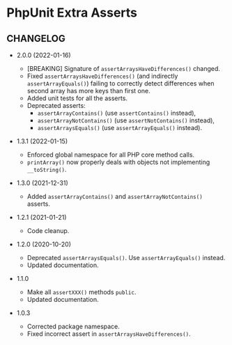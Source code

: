 # PhpUnit Extra Asserts #

## CHANGELOG ##

* 2.0.0 (2022-01-16)
  * [BREAKING] Signature of `assertArraysHaveDifferences()` changed.
  * Fixed `assertArraysHaveDifferences()` (and indirectly `assertArrayEquals()`)
    failing to correctly detect differences when second array has more keys than first one.
  * Added unit tests for all the asserts.
  * Deprecated asserts:
    * `assertArrayContains()` (use `assertContains()` instead),
    * `assertArrayNotContains()` (use `assertNotContains()` instead),
    * `assertArraysEquals()` (use `assertArrayEquals()` instead).

* 1.3.1 (2022-01-15)
  * Enforced global namespace for all PHP core method calls.
  * `printArray()` now properly deals with objects not implementing `__toString()`.

* 1.3.0 (2021-12-31)
  * Added `assertArrayContains()` and `assertArrayNotContains()` asserts.

* 1.2.1 (2021-01-21)
  * Code cleanup.

* 1.2.0 (2020-10-20)
  * Deprecated `assertArraysEquals()`. Use `assertArrayEquals()` instead.
  * Updated documentation.

* 1.1.0
  * Make all `assertXXX()` methods `public`.
  * Updated documentation.

* 1.0.3
  * Corrected package namespace.
  * Fixed incorrect assert in `assertArraysHaveDifferences()`.
